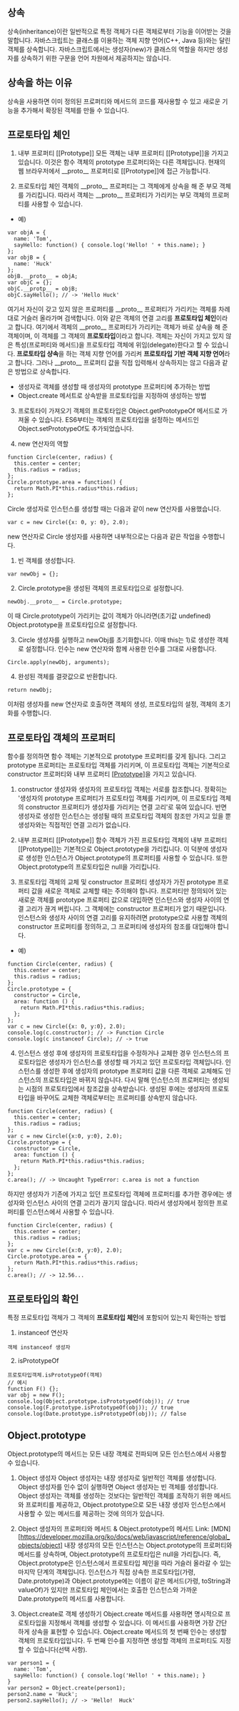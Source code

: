 ## 상속

상속(inheritance)이란 일반적으로 특정 객체가 다른 객체로부터 기능을 이어받는 것을 말합니다. 자바스크립트는 클래스를 이용하는 객체 지향 언어(C++, Java 등)와는 달린 객체를 상속합니다. 자바스크립트에서는 생성자(new)가 클래스의 역할을 하지만 생성자를 상속하기 위한 구문을 언어 차원에서 제공하지는 않습니다.

## 상속을 하는 이유

상속을 사용하면 이미 정의된 프로퍼티와 메서드의 코드를 재사용할 수 있고 새로운 기능을 추가해서 확장된 객체를 만들 수 있습니다.

## 프로토타입 체인

1. 내부 프로퍼티 [[Prototype]]
   모든 객체는 내부 프로퍼티 [[Prototype]]을 가지고 있습니다. 이것은 함수 객체의 prototype 프로퍼티와는 다른 객체입니다. 현재의 웹 브라우저에서 \_\_proto\_\_ 프로퍼티로 [[Prototype]]에 접근 가능합니다.

2. 프로토타입 체인
   객체의 \_\_proto\_\_ 프로퍼티는 그 객체에게 상속을 해 준 부모 객체를 가리킵니다. 따라서 객체는 \_\_proto\_\_ 프로퍼티가 가리키는 부모 객체의 프로퍼티를 사용할 수 있습니다.

- 예)

```
var objA = {
  name: 'Tom',
  sayHello: function() { console.log('Hello! ' + this.name); }
};
var objB = {
  name: 'Huck'
};
objB.__proto__ = objA;
var objC = {};
objC.__protp__ = objB;
objC.sayHello(); // -> 'Hello Huck'
```

여기서 자신이 갖고 있지 않은 프로퍼티를 \_\_proto\_\_ 프로퍼티가 가리키는 객체를 차례대로 거슬러 올라가며 검색합니다. 이와 같은 객체의 연결 고리를 **프로토타입 체인**이라고 합니다.
여기에서 객체의 \_\_proto\_\_ 프로퍼티가 가리키는 객체가 바로 상속을 해 준 객체이며, 이 객체를 그 객체의 **프로토타입**이라고 합니다. 객체는 자신이 가지고 있지 않은 특성(프로퍼티와 메서드)을 프로토타입 객체에 위임(delegate)한다고 할 수 있습니다. **프로토타입 샹속**을 하는 객체 지향 언어를 가리켜 **프로토타입 기반 객체 지향 언어**라고 합니다. 그러나 \_\_proto\_\_ 프로퍼티 값을 직접 입력해서 상속하지는 않고 다음과 같은 방법으로 상속합니다.

- 생성자로 객체를 생성할 때 생성자의 prototype 프로퍼티에 추가하는 방법
- Object.create 메서트로 상속받을 프로토타입을 지정하여 생성하는 방법

3. 프로토타이 가져오기
   객체의 프로토타입은 Object.getPrototypeOf 메서드로 가져올 수 있습니다. ES6부터는 객체의 프로토타입을 설정하는 메서드인 Object.setPrototypeOf도 추가되었습니다.

4. new 연산자의 역할

```
function Circle(center, radius) {
  this.center = center;
  this.radius = radius;
};
Circle.prototype.area = function() {
  return Math.PI*this.radius*this.radius;
};
```

Circle 생성자로 인스턴스를 생성할 때는 다음과 같이 new 연산자를 사용했습니다.

```
var c = new Circle({x: 0, y: 0}, 2.0);
```

new 연산자로 Circle 생성자를 사용하면 내부적으로는 다음과 같은 작업을 수행합니다.

1. 빈 객체를 생성합니다.

```
var newObj = {};
```

2. Circle.prototype을 생성된 객체의 프로토타입으로 설정합니다.

```
newObj.__proto__ = Circle.prototype;
```

이 때 Circle.prototype이 가리키는 값이 객체가 아니라면(초기값 undefined) Object.prototype을 프로토타입으로 설정합니다.

3. Circle 생성자를 실행하고 newObj를 초기화합니다. 이때 this는 1)로 생성한 객체로 설정합니다. 인수는 new 연산자와 함께 사용한 인수를 그대로 사용합니다.

```
Circle.apply(newObj, arguments);
```

4. 완성된 객체를 결괏값으로 반환합니다.

```
return newObj;
```

이처럼 생성자를 new 연산자로 호출하면 객체의 생성, 프로토타입의 설정, 객체의 초기화를 수행합니다.

## 프로토타입 객체의 프로퍼티

함수를 정의하면 함수 객체는 기본적으로 prototype 프로퍼티를 갖게 됩니다. 그리고 prototype 프로퍼티는 프로토타입 객체를 가리키며, 이 프로토타입 객체는 기본적으로 constructor 프로퍼티와 내부 프로퍼티 [[Prototype]](__proto__)을 가지고 있습니다.

1. constructor
   생성자와 생성자의 프로토타입 객체는 서로를 찹조합니다. 정확히는 '생성자의 prototype 프로퍼티가 프로토타입 객체를 가리키며, 이 프로토타입 객체의 constructor 프로퍼티가 생성자를 가리키는 연결 고리'로 묶여 있습니다. 반면 생성자로 생성한 인스턴스는 생성될 때의 프로토타입 객체의 참조만 가지고 있을 뿐 생성자와는 직접적인 연결 고리가 없습니다.

2. 내부 프로퍼티 [[Prototype]]
   함수 객체가 가진 프로토타입 객체의 내부 프로퍼티 [[Prototype]]는 기본적으로 Object.prototype을 가리킵니다.
   이 덕분에 생성자로 생성한 인스턴스가 Object.prototype의 프로퍼티를 사용할 수 있습니다. 또한 Object.prototype의 프로토타입은 null을 가리킵니다.

3. 프로토타입 객체의 교체 및 constructor 프로퍼티
   생성자가 가진 prototype 프로퍼티 값을 새로운 객체로 교체할 때는 주의해야 합니다. 프로퍼티만 정의되어 있는 새로운 객체를 prototype 프로퍼티 값으로 대입하면 인스턴스와 생성자 사이의 연결 고리가 끊겨 버립니다. 그 객체에는 constructor 프로퍼티가 없기 때문입니다. 인스턴스와 생성자 사이의 연결 고리를 유지하려면 prototype으로 사용할 객체의 constructor 프로퍼티를 정의하고, 그 프로퍼티에 생성자의 참조를 대입해야 합니다.

- 예)

```
function Circle(center, radius) {
  this.center = center;
  this.radius = radius;
};
Circle.prototype = {
  constructor = Circle,
  area: function () {
    return Math.PI*this.radius*this.radius;
  };
};
var c = new Circle({x: 0, y:0}, 2.0);
console.log(c.constructor); // -> Function Circle
console.log(c instanceof Circle); // -> true
```

4. 인스턴스 생성 후에 생성자의 프로토타입을 수정하거나 교체한 경우
   인스턴스의 프로토타입은 생성자가 인스턴스를 생성할 때 가지고 있던 프로토타입 객체입니다. 인스턴스를 생성한 후에 생성자의 prototype 프로퍼티 값을 다른 객체로 교체해도 인스턴스의 프로토타입은 바뀌지 않습니다. 다시 말해 인스턴스의 프로퍼티는 생성되는 시점의 프로토타입에서 참조값을 상속받습니다. 생성된 후에는 생성자의 프로토타입을 바꾸어도 교체한 객체로부터는 프로퍼티를 상속받지 않습니다.

```
function Circle(center, radius) {
  this.center = center;
  this.radius = radius;
};
var c = new Circle({x:0, y:0}, 2.0);
Circle.prototype = {
  constructor = Circle,
  area: function () {
    return Math.PI*this.radius*this.radius;
  };
};
c.area(); // -> Uncaught TypeError: c.area is not a function
```

하지만 생성자가 기존에 가지고 있던 프로토타입 객체에 프로퍼티를 추가한 경우에는 생성자와 인스턴스 사이의 연결 고리가 끊기지 않습니다. 따라서 생성자에서 정의한 프로퍼티를 인스턴스에서 사용할 수 있습니다.

```
function Circle(center, radius) {
  this.center = center;
  this.radius = radius;
};
var c = new Circle({x:0, y:0}, 2.0);
Circle.prototype.area = {
  return Math.PI*this.radius*this.radius;
};
c.area(); // -> 12.56...
```

## 프로토타입의 확인

특정 프로토타입 객체가 그 객체의 **프로토타입 체인**에 포함되어 있는지 확인하는 방법

1. instanceof 연산자

```
객체 instanceof 생성자
```

2. isPrototypeOf

```
프로토타입객체.isPrototypeOf(객체)
// 예시
function F() {};
var obj = new F();
console.log(Object.prototype.isPrototypeOf(obj)); // true
console.log(F.prototype.isPrototypeOf(obj)); // true
console.log(Date.prototype.isPrototypeOf(obj)); // false
```

## Object.prototype

Object.prototype의 메서드는 모든 내장 객체로 전파되며 모든 인스턴스에서 사용할 수 있습니다.

1. Object 생성자
   Object 생성자는 내장 생성자로 일반적인 객체를 생성합니다. Object 생성자를 인수 없이 실행하면 Object 생성자는 빈 객체를 생성합니다.
   Object 생성자는 객체를 생성하는 것보다는 일반적인 객체를 조작하기 위한 메서드와 프로퍼티를 제공하고, Object.prototype으로 모든 내장 생성자 인스턴스에서 사용할 수 있는 메서드를 제공하는 것에 의의가 있습니다.

2. Object 생성자의 프로퍼티와 메서드 & Object.prototype의 메서드
   Link: [MDN][https://developer.mozilla.org/ko/docs/web/javascript/reference/global_objects/object]
   내장 생성자의 모든 인스턴스는 Object.prototype의 프로퍼티와 메서드를 상속하며, Object.prototype의 프로토타입은 null을 가리킵니다. 즉, Object.prototype은 인스턴스에서 프로토타입 체인을 따라 거슬러 올라갈 수 있는 마지막 단계의 객체입니다.
   인스턴스가 직접 상속한 프로토타입(가령, Date.prototype)과 Object.prototype에는 이름이 같은 메서드(가령, toString과 valueOf)가 있지만 프로토타입 체인에서는 호출한 인스턴스와 가까운 Date.prototype의 메서드를 사용합니다.

3. Object.create로 객체 생성하기
   Object.create 메서드를 사용하면 명시적으로 프로토타입을 지정해서 객체를 생성할 수 있습니다. 이 메서드를 사용하면 가장 간단하게 상속을 표현할 수 있습니다.
   Object.create 메서드의 첫 번째 인수는 생성할 객체의 프로토타입입니다. 두 번째 인수를 지정하면 생성할 객체의 프로퍼티도 지정할 수 있습니다(선택 사항).

```
var person1 = {
  name: 'Tom',
  sayHello: function() { console.log('Hello! ' + this.name); }
}
var person2 = Object.create(person1);
person2.name = 'Huck';
person2.sayHello(); // -> 'Hello!  Huck'
```
